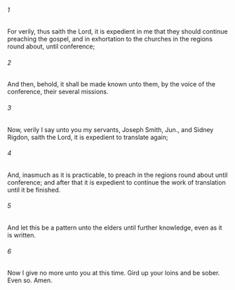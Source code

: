 ###### 1
For verily, thus saith the Lord, it is expedient in me that they should continue preaching the gospel, and in exhortation to the churches in the regions round about, until conference;

###### 2
And then, behold, it shall be made known unto them, by the voice of the conference, their several missions.

###### 3
Now, verily I say unto you my servants, Joseph Smith, Jun., and Sidney Rigdon, saith the Lord, it is expedient to translate again;

###### 4
And, inasmuch as it is practicable, to preach in the regions round about until conference; and after that it is expedient to continue the work of translation until it be finished.

###### 5
And let this be a pattern unto the elders until further knowledge, even as it is written.

###### 6
Now I give no more unto you at this time. Gird up your loins and be sober. Even so. Amen.

